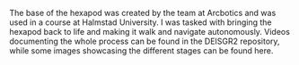 The base of the hexapod was created by the team at Arcbotics and was used in a course at Halmstad University. I was tasked with bringing the hexapod back to life and making it walk and navigate autonomously. 
Videos documenting the whole process can be found in the DEISGR2 repository, while some images showcasing the different stages can be found here. 
